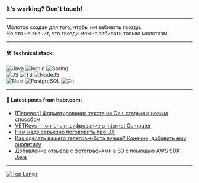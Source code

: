 ### It's working? Don't touch!

---
Молоток создан для того, чтобы им забивать гвозди. <br>
Но это не значит, что гвозди можно забивать только молотком.

---

#### 🛠️ Technical stack:

![Java](https://img.shields.io/badge/Java-informational?logo=Oracle&style=flat&logoColor=white&color=FF4500)
![Kotlin](https://img.shields.io/badge/Kotlin-informational?logo=Kotlin&style=flat&logoColor=white&color=774D97)
![Spring](https://img.shields.io/badge/SpringBoot-informational?logo=SpringBoot&style=flat&logoColor=white&color=6DB33F) <br>
![JS](https://img.shields.io/badge/JS-informational?logo=javaScript&style=flat&logoColor=black&color=F7Df1E)
![TS](https://img.shields.io/badge/TypeScript-informational?logo=typeScript&style=flat&logoColor=black&color=0667A8)
![NodeJS](https://img.shields.io/badge/NodeJS-informational?logo=node.js&style=flat&logoColor=white&color=70A760) <br>
![Nest](https://img.shields.io/badge/NestJS-informational?logo=NestJS&style=flat&logoColor=white&color=E0234E)
![PostgreSQL](https://img.shields.io/badge/PostgreSQL-informational?logo=PostgreSQL&style=flat&logoColor=white&color=DAA520)
![Git](https://img.shields.io/badge/Git-informational?logo=git&style=flat&logoColor=white&color=778899)

___

#### 💬 Latest posts from habr.com:

<!-- BLOG-POST-LIST:START -->
- [[Перевод] Форматирование текста на C++ старым и новым способом](https://habr.com/ru/companies/ruvds/articles/761910/?utm_source=habrahabr&utm_medium=rss&utm_campaign=761910)
- [VETKeys — on-chain шифрование в Internet Computer](https://habr.com/ru/articles/762852/?utm_source=habrahabr&utm_medium=rss&utm_campaign=762852)
- [Нам надо серьезно поговорить про UX](https://habr.com/ru/articles/762824/?utm_source=habrahabr&utm_medium=rss&utm_campaign=762824)
- [Как сделать вашего телеграм-бота лучше? Конечно, добавить ему аналитику](https://habr.com/ru/companies/otus/articles/762768/?utm_source=habrahabr&utm_medium=rss&utm_campaign=762768)
- [Добавление отзывов с фотографиями в S3 с помощью AWS SDK Java](https://habr.com/ru/articles/762800/?utm_source=habrahabr&utm_medium=rss&utm_campaign=762800)
<!-- BLOG-POST-LIST:END -->

---
[![Top Langs](https://github-readme-stats-git-master-advtsetting-gmailcom.vercel.app/api/top-langs/?username=zloylis&langs_count=10&hide_title=false&title_color=e6edf3&size_weight=0.5&count_weight=0.5&layout=compact&hide_border=true&theme=dracula)](https://github.com/zloylis)

<!-- ![GitHub stats](https://github-readme-stats-git-master-advtsetting-gmailcom.vercel.app/api?username=zloylis&show_icons=true&hide_border=true&theme=dracula&hide_title=true&include_all_commits=true&count_private=true&hide=contribs&hide_rank=true) -->

